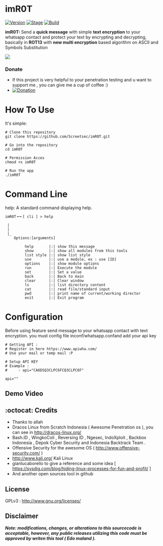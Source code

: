 # imR0T

[![Version](https://img.shields.io/badge/imr0t-v1-brightgreen.svg?maxAge=259200)]()
[![Stage](https://img.shields.io/badge/Release-Stable-brightgreen.svg)]()
[![Build](https://img.shields.io/badge/Supported_OS-Linux-orange.svg)]()

**imR0T:** Send a **quick message** with simple **text encryption** to your whatsapp contact and protect your text by encrypting and decrypting, basically in **ROT13** with **new multi encryption** based algorithm on ASCII and Symbols Substitution

<img src="https://user-images.githubusercontent.com/17976841/46870255-526b2e80-ce58-11e8-84f4-8a7919be6a99.PNG" ></img>

### Donate
- If this project is very helpful to your penetration testing and u want to support me , you can give me a cup of coffee :)
- [![Donation](https://img.shields.io/badge/bitcoin-donate-yellow.svg)](https://blockchain.info/id/address/1NuNTXo7Aato7XguFkvwYnTAFV2immXmjS)


# How To Use
It's simple:
```
# Clone this repository
git clone https://github.com/Screetsec/imR0T.git

# Go into the repository
cd imR0T

# Permission Acces
chmod +x imR0T

# Run the app
./imR0T
```

# Command Line

help: A standard command displaying help.

```
imR0T╺─╸[ cli ] > help

 | 
 | 
 |_ 
    Options:[arguments] 

	     help       |:| show this message
	     show       |:| show all modules from this tools
	     list style |:| show list style  
	     use        |:| use a module, ex : use [ID] 
	     options    |:| show module options 
	     run        |:| Execute the module 
	     set        |:| Set a value
	     back       |:| Back to main
	     clear      |:| Clear window
	     ls         |:| list directory content
	     cat        |:| read file/standard input
	     pwd        |:| print name of current/working director
	     exit       |:| Exit program
```


# Configuration
Before using feature send message to your whatsapp contact with text encryption. you must config file inconf/whatsapp.confand add your api key

```
# Getting API :
# Register in here https://www.apiwha.com/
# Use your mail or temp mail :P                     

# Setup API KEY
# Example : 
#     - api="CA6DSQ3CLPC6FCQ3CLPC6F"

api=""
```

## Demo Video


## :octocat: Credits

- Thanks to allah 
- Dracos Linux from Scratch Indonesia ( Awesome Penetration os ), you can see in http://dracos-linux.org/ 
- Bash.ID , WingkoColi , Reversing ID , Ngesec, IndoXploit , Backbox Indonesia , Depok Cyber Security and Indonesia Backtrack Team .
- Offensive Security for the awesome OS ( http://www.offensive-security.com/ )
- http://www.kali.org/ Kali Linux
- gianlucaborello to give a reference and some idea [ https://sysdig.com/blog/hiding-linux-processes-for-fun-and-profit/ ] 
- And another open sources tool in github

## License

GPLv3 : <http://www.gnu.org/licenses/>

## Disclaimer

***Note: modifications, changes, or alterations to this sourcecode is acceptable, however, any public releases utilizing this code must be approved by writen this tool ( Edo maland ).***
